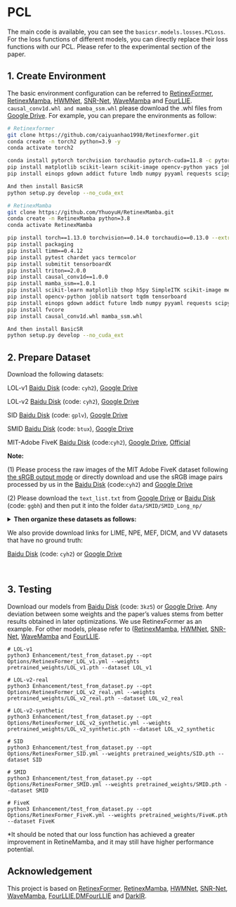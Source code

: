 # PCL

The main code is available, you can see the ```basicsr.models.losses.PCLoss```. For the loss functions of different models, you can directly replace their loss functions with our PCL. Please refer to the experimental section of the paper.

## 1. Create Environment

The basic environment configuration can be referred to [RetinexFormer](https://github.com/caiyuanhao1998/Retinexformer), [RetinexMamba](https://github.com/YhuoyuH/RetinexMamba), [HWMNet](https://github.com/FanChiMao/HWMNet), [SNR-Net](https://github.com/dvlab-research/SNR-Aware-Low-Light-Enhance), [WaveMamba](https://github.com/AlexZou14/Wave-Mamba) and [FourLLIE](https://github.com/wangchx67/FourLLIE). ```causal_conv1d.whl and mamba_ssm.whl``` please download the .whl files from [Google Drive](https://drive.google.com/drive/folders/1IKsjCBSRgcdvYkiqQnGWsqGEbefFV3zI). For example, you can prepare the environments as follow:

```bash
# Retinexformer
git clone https://github.com/caiyuanhao1998/Retinexformer.git
conda create -n torch2 python=3.9 -y
conda activate torch2

conda install pytorch torchvision torchaudio pytorch-cuda=11.8 -c pytorch -c nvidia
pip install matplotlib scikit-learn scikit-image opencv-python yacs joblib natsort h5py tqdm tensorboard
pip install einops gdown addict future lmdb numpy pyyaml requests scipy yapf lpips thop timm

And then install BasicSR
python setup.py develop --no_cuda_ext
```
```bash
# RetinexMamba
git clone https://github.com/YhuoyuH/RetinexMamba.git
conda create -n RetinexMamba python=3.8
conda activate RetinexMamba

pip install torch==1.13.0 torchvision==0.14.0 torchaudio==0.13.0 --extra-index-url https://download.pytorch.org/whl/cu117
pip install packaging
pip install timm==0.4.12
pip install pytest chardet yacs termcolor
pip install submitit tensorboardX
pip install triton==2.0.0
pip install causal_conv1d==1.0.0
pip install mamba_ssm==1.0.1
pip install scikit-learn matplotlib thop h5py SimpleITK scikit-image medpy
pip install opencv-python joblib natsort tqdm tensorboard
pip install einops gdown addict future lmdb numpy pyyaml requests scipy yapf lpips
pip install fvcore
pip install causal_conv1d.whl mamba_ssm.whl

And then install BasicSR
python setup.py develop --no_cuda_ext
```

## 2. Prepare Dataset
Download the following datasets:

LOL-v1 [Baidu Disk](https://pan.baidu.com/s/1ZAC9TWR-YeuLIkWs3L7z4g?pwd=cyh2) (code: `cyh2`), [Google Drive](https://drive.google.com/file/d/1L-kqSQyrmMueBh_ziWoPFhfsAh50h20H/view?usp=sharing)

LOL-v2 [Baidu Disk](https://pan.baidu.com/s/1X4HykuVL_1WyB3LWJJhBQg?pwd=cyh2) (code: `cyh2`), [Google Drive](https://drive.google.com/file/d/1Ou9EljYZW8o5dbDCf9R34FS8Pd8kEp2U/view?usp=sharing)

SID [Baidu Disk](https://pan.baidu.com/share/init?surl=HRr-5LJO0V0CWqtoctQp9w) (code: `gplv`), [Google Drive](https://drive.google.com/drive/folders/1eQ-5Z303sbASEvsgCBSDbhijzLTWQJtR?usp=share_link&pli=1)

SMID [Baidu Disk](https://pan.baidu.com/share/init?surl=Qol_4GsIjGDR8UT9IRZbBQ) (code: `btux`), [Google Drive](https://drive.google.com/drive/folders/1OV4XgVhipsRqjbp8SYr-4Rpk3mPwvdvG)

MIT-Adobe FiveK [Baidu Disk](https://pan.baidu.com/s/1ajax7N9JmttTwY84-8URxA?pwd=cyh2) (code:`cyh2`), [Google Drive](https://drive.google.com/file/d/11HEUmchFXyepI4v3dhjnDnmhW_DgwfRR/view?usp=sharing), [Official](https://data.csail.mit.edu/graphics/fivek/)

**Note:** 

(1) Please process the raw images of the MIT Adobe FiveK dataset following [the sRGB output mode](https://github.com/nothinglo/Deep-Photo-Enhancer/issues/38) or directly download and use the sRGB image pairs processed by us in the [Baidu Disk](https://pan.baidu.com/s/1ajax7N9JmttTwY84-8URxA?pwd=cyh2) (code:`cyh2`) and [Google Drive](https://drive.google.com/file/d/11HEUmchFXyepI4v3dhjnDnmhW_DgwfRR/view?usp=sharing)

(2) Please download the `text_list.txt` from [Google Drive](https://drive.google.com/file/d/199qrfizUeZfgq3qVjrM74mZ_nlacgwiP/view?usp=sharing) or [Baidu Disk](https://pan.baidu.com/s/1GQfaQLI6tvB0IrTMPOM_9Q?pwd=ggbh) (code: `ggbh`) and then put it into the folder `data/SMID/SMID_Long_np/`

<details close>
<summary><b> Then organize these datasets as follows: </b></summary>

```
    |--data   
    |    |--LOLv1
    |    |    |--Train
    |    |    |    |--input
    |    |    |    |    |--100.png
    |    |    |    |    |--101.png
    |    |    |    |     ...
    |    |    |    |--target
    |    |    |    |    |--100.png
    |    |    |    |    |--101.png
    |    |    |    |     ...
    |    |    |--Test
    |    |    |    |--input
    |    |    |    |    |--111.png
    |    |    |    |    |--146.png
    |    |    |    |     ...
    |    |    |    |--target
    |    |    |    |    |--111.png
    |    |    |    |    |--146.png
    |    |    |    |     ...
    |    |--LOLv2
    |    |    |--Real_captured
    |    |    |    |--Train
    |    |    |    |    |--Low
    |    |    |    |    |    |--00001.png
    |    |    |    |    |    |--00002.png
    |    |    |    |    |     ...
    |    |    |    |    |--Normal
    |    |    |    |    |    |--00001.png
    |    |    |    |    |    |--00002.png
    |    |    |    |    |     ...
    |    |    |    |--Test
    |    |    |    |    |--Low
    |    |    |    |    |    |--00690.png
    |    |    |    |    |    |--00691.png
    |    |    |    |    |     ...
    |    |    |    |    |--Normal
    |    |    |    |    |    |--00690.png
    |    |    |    |    |    |--00691.png
    |    |    |    |    |     ...
    |    |    |--Synthetic
    |    |    |    |--Train
    |    |    |    |    |--Low
    |    |    |    |    |   |--r000da54ft.png
    |    |    |    |    |   |--r02e1abe2t.png
    |    |    |    |    |    ...
    |    |    |    |    |--Normal
    |    |    |    |    |   |--r000da54ft.png
    |    |    |    |    |   |--r02e1abe2t.png
    |    |    |    |    |    ...
    |    |    |    |--Test
    |    |    |    |    |--Low
    |    |    |    |    |   |--r00816405t.png
    |    |    |    |    |   |--r02189767t.png
    |    |    |    |    |    ...
    |    |    |    |    |--Normal
    |    |    |    |    |   |--r00816405t.png
    |    |    |    |    |   |--r02189767t.png
    |    |    |    |    |    ...

    |    |--SID
    |    |    |--short_sid2
    |    |    |    |--00001
    |    |    |    |    |--00001_00_0.04s.npy
    |    |    |    |    |--00001_00_0.1s.npy
    |    |    |    |    |--00001_01_0.04s.npy
    |    |    |    |    |--00001_01_0.1s.npy
    |    |    |    |     ...
    |    |    |    |--00002
    |    |    |    |    |--00002_00_0.04s.npy
    |    |    |    |    |--00002_00_0.1s.npy
    |    |    |    |    |--00002_01_0.04s.npy
    |    |    |    |    |--00002_01_0.1s.npy
    |    |    |    |     ...
    |    |    |     ...
    |    |    |--long_sid2
    |    |    |    |--00001
    |    |    |    |    |--00001_00_0.04s.npy
    |    |    |    |    |--00001_00_0.1s.npy
    |    |    |    |    |--00001_01_0.04s.npy
    |    |    |    |    |--00001_01_0.1s.npy
    |    |    |    |     ...
    |    |    |    |--00002
    |    |    |    |    |--00002_00_0.04s.npy
    |    |    |    |    |--00002_00_0.1s.npy
    |    |    |    |    |--00002_01_0.04s.npy
    |    |    |    |    |--00002_01_0.1s.npy
    |    |    |    |     ...
    |    |    |     ...
    |    |--SMID
    |    |    |--SMID_LQ_np
    |    |    |    |--0001
    |    |    |    |    |--0001.npy
    |    |    |    |    |--0002.npy
    |    |    |    |     ...
    |    |    |    |--0002
    |    |    |    |    |--0001.npy
    |    |    |    |    |--0002.npy
    |    |    |    |     ...
    |    |    |     ...
    |    |    |--SMID_Long_np
    |    |    |    |--text_list.txt
    |    |    |    |--0001
    |    |    |    |    |--0001.npy
    |    |    |    |    |--0002.npy
    |    |    |    |     ...
    |    |    |    |--0002
    |    |    |    |    |--0001.npy
    |    |    |    |    |--0002.npy
    |    |    |    |     ...
    |    |    |     ...
    |    |--FiveK
    |    |    |--train
    |    |    |    |--input
    |    |    |    |    |--a0099-kme_264.jpg
    |    |    |    |    |--a0101-kme_610.jpg
    |    |    |    |     ...
    |    |    |    |--target
    |    |    |    |    |--a0099-kme_264.jpg
    |    |    |    |    |--a0101-kme_610.jpg
    |    |    |    |     ...
    |    |    |--test
    |    |    |    |--input
    |    |    |    |    |--a4574-DSC_0038.jpg
    |    |    |    |    |--a4576-DSC_0217.jpg
    |    |    |    |     ...
    |    |    |    |--target
    |    |    |    |    |--a4574-DSC_0038.jpg
    |    |    |    |    |--a4576-DSC_0217.jpg
    |    |    |    |     ...


```

</details>

We also provide download links for LIME, NPE, MEF, DICM, and VV datasets that have no ground truth:

[Baidu Disk](https://pan.baidu.com/s/1oHg03tOfWWLp4q1R6rlzww?pwd=cyh2) (code: `cyh2`)
 or [Google Drive](https://drive.google.com/drive/folders/1RR50EJYGIHaUYwq4NtK7dx8faMSvX8Xp?usp=drive_link)

&nbsp;                    


## 3. Testing


Download our models from [Baidu Disk](https://pan.baidu.com/s/1HAqnf97CLCHIsG5m9x30uA?pwd=3kz5) (code: `3kz5`) or [Google Drive](https://drive.google.com/drive/folders/1dA1V9VxtVpbD9x0SjSUzdsgSLLSMLMaN?usp=drive_link). Any deviation between some weights and the paper’s values stems from better results obtained in later optimizations.
We use RetinexFormer as an example. For other models, please refer to ([RetinexMamba](https://github.com/YhuoyuH/RetinexMamba), [HWMNet](https://github.com/FanChiMao/HWMNet), [SNR-Net](https://github.com/dvlab-research/SNR-Aware-Low-Light-Enhance), [WaveMamba](https://github.com/AlexZou14/Wave-Mamba) and [FourLLIE](https://github.com/wangchx67/FourLLIE).

```shell
# LOL-v1
python3 Enhancement/test_from_dataset.py --opt Options/RetinexFormer_LOL_v1.yml --weights pretrained_weights/LOL_v1.pth --dataset LOL_v1

# LOL-v2-real
python3 Enhancement/test_from_dataset.py --opt Options/RetinexFormer_LOL_v2_real.yml --weights pretrained_weights/LOL_v2_real.pth --dataset LOL_v2_real

# LOL-v2-synthetic
python3 Enhancement/test_from_dataset.py --opt Options/RetinexFormer_LOL_v2_synthetic.yml --weights pretrained_weights/LOL_v2_synthetic.pth --dataset LOL_v2_synthetic

# SID
python3 Enhancement/test_from_dataset.py --opt Options/RetinexFormer_SID.yml --weights pretrained_weights/SID.pth --dataset SID

# SMID
python3 Enhancement/test_from_dataset.py --opt Options/RetinexFormer_SMID.yml --weights pretrained_weights/SMID.pth --dataset SMID

# FiveK
python3 Enhancement/test_from_dataset.py --opt Options/RetinexFormer_FiveK.yml --weights pretrained_weights/FiveK.pth --dataset FiveK

```
*It should be noted that our loss function has achieved a greater improvement in RetineMamba, and it may still have higher performance potential.



## Acknowledgement
This project is based on [RetinexFormer](https://github.com/caiyuanhao1998/Retinexformer), [RetinexMamba](https://github.com/YhuoyuH/RetinexMamba), [HWMNet](https://github.com/FanChiMao/HWMNet), [SNR-Net](https://github.com/dvlab-research/SNR-Aware-Low-Light-Enhance), [WaveMamba](https://github.com/AlexZou14/Wave-Mamba), [FourLLIE](https://github.com/wangchx67/FourLLIE),[DMFourLLIE](https://github.com/bywlzts/DMFourLLIE) and [DarkIR](https://github.com/cidautai/DarkIR).
